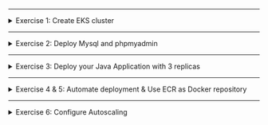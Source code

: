 </details>

******

<details>
<summary>Exercise 1: Create EKS cluster </summary>
 <br />

- First you need to install eksctl command line tool locally. See the installation guide here: https://docs.aws.amazon.com/eks/latest/userguide/eksctl.html

**Steps**
```sh
# create cluster with 3 EC2 instances and store access configuration to cluster in kubeconfig.my-cluster.yaml file 
eksctl create cluster --name=my-cluster --nodes=3 --kubeconfig=./kubeconfig.my-cluster.yaml

# create fargate profile in the cluster. It will apply for all K8s components in my-app namespace
eksctl create fargateprofile \
    --cluster my-cluster \
    --name my-fargate-profile \
    --namespace my-app

# point kubectl to your cluster - use absolute path to kubeconfigfile
export KUBECONFIG={absolute-path}/kubeconfig.my-cluster.yaml

# validate cluster is accessible and nodes and fargate profile created
kubectl get node
eksctl get fargateprofile --cluster my-cluster

```

</details>

******

<details>
<summary>Exercise 2: Deploy Mysql and phpmyadmin </summary>
 <br />

**General notes**
- All the k8s manifest files for the exercise are in "k8s-deployment" folder, so:
```sh
# clone this repository locally
git clone git@gitlab.com:devops-bootcamp3/bootcamp-java-mysql.git

# check out the solutions branch
git checkout feature/solutions

# change to k8s-deployment folder
cd k8s-deployment

```

- Mysql Chart link: 
https://github.com/bitnami/charts/tree/master/bitnami/mysql 

```sh
# install Mysql chart 
helm repo add bitnami https://charts.bitnami.com/bitnami
helm install my-release bitnami/mysql -f mysql-chart-values-eks.yaml --version 8.8.6
# Note that chart version version 8.8.8+ has a bug setting the db user password incorrectly, which affects EKS installation: https://giters.com/bitnami/charts/issues/8557, that's why we are installing an older version. 


# deploy phpmyadmin with its configuration for Mysql DB access
kubectl apply -f db-config.yaml
kubectl apply -f db-secret.yaml
kubectl apply -f phpmyadmin.yaml

# access phpmyadmin and login to mysql db
kubectl port forward svc/phpmyadmin-service 8081:8081

# access in browser on
localhost:8081

# login with one of these 2 credentials
"my-user" : "my-pass"
"root" : "secret-root-pass"

```

</details>

******

<details>
<summary>Exercise 3: Deploy your Java Application with 3 replicas </summary>
 <br />

**Steps**
```sh

# Create namespace my-app to deploy our java application, because we are deploying java-app with fargate profile. And fargate profile we create applies for my-app namespace. 
kubectl create namespace my-app

# We now have to create all configuration and secrets for our java app in the my-app namespace

# Create my-registry-key secret to pull image 
DOCKER_REGISTRY_SERVER=docker.io
DOCKER_USER=your dockerID, same as for `docker login`
DOCKER_EMAIL=your dockerhub email, same as for `docker login`
DOCKER_PASSWORD=your dockerhub pwd, same as for `docker login`

kubectl create secret -n my-app docker-registry my-registry-key \
--docker-server=$DOCKER_REGISTRY_SERVER \
--docker-username=$DOCKER_USER \
--docker-password=$DOCKER_PASSWORD \
--docker-email=$DOCKER_EMAIL


# Again from k8s-deployment folder, execute following commands. By adding the my-app namespace, these components will be created with Fargate profile
kubectl apply -f db-secret.yaml -n my-app
kubectl apply -f db-config.yaml -n my-app
kubectl apply -f java-app.yaml -n my-app

```

</details>

******

<details>
<summary>Exercise 4 & 5: Automate deployment & Use ECR as Docker repository </summary>
 <br />

**Current cluster setup**

At this point, you already have an EKS cluster, where: 
- Mysql chart is deployed and phpmyadmin is running too
- my-app namespace was created
- db-config and db-secret were created in the my-app namspace for the java-app
- my-registry-key secret was created to fetch image from docker-hub
- your java app is also running 

**Steps to automate deployment for existing setup**
```sh
# Create an ECR registry for your java-app image

# Locally, on your computer: Create a docker registry secret for ECR
DOCKER_REGISTRY_SERVER=your ECR registry server - "664574038682.dkr.ecr.eu-west-3.amazonaws.com"
DOCKER_USER=your dockerID, same as for `docker login` - "AWS"
DOCKER_PASSWORD=your dockerhub pwd, same as for `docker login` - get using: "aws ecr get-login-password --region {ecr-region}"

kubectl create secret -n my-app docker-registry my-ecr-registry-key \
--docker-server=$DOCKER_REGISTRY_SERVER \
--docker-username=$DOCKER_USER \
--docker-password=$DOCKER_PASSWORD


# SSH into server where Jenkins container is running
ssh -i {private-key-path} {user}@{public-ip}

# Enter Jenkins container
sudo docker exec -it {jenkins-container-id} -u 0 bash

# Install aws-cli inside Jenkins container
- Link: https://docs.aws.amazon.com/cli/latest/userguide/getting-started-install.html

curl "https://awscli.amazonaws.com/awscli-exe-linux-x86_64.zip" -o "awscliv2.zip"
unzip awscliv2.zip
./aws/install

# Install kubectl inside Jenkins container
- Link: https://kubernetes.io/docs/tasks/tools/install-kubectl-linux/

apt-get update
apt-get install -y apt-transport-https ca-certificates curl
curl -fsSLo /usr/share/keyrings/kubernetes-archive-keyring.gpg https://packages.cloud.google.com/apt/doc/apt-key.gpg
echo "deb [signed-by=/usr/share/keyrings/kubernetes-archive-keyring.gpg] https://apt.kubernetes.io/ kubernetes-xenial main" | tee /etc/apt/sources.list.d/kubernetes.list
apt-get update
apt-get install -y kubectl

# Add Jenkins user to docker group so that it can execute docker commands without sudo


# create 2 "secret-text" credentials for AWS access in Jenkins: 
- "jenkins_aws_access_key_id" for AWS_ACCESS_KEY_ID 
- "jenkins_aws_secret_access_key" for AWS_SECRET_ACCESS_KEY    

# Create 4 "secret-text" credentials for db-secret.yaml:
- id: "db_user", secret: "my-user"
- id: "db_pass", secret: "my-pass"
- id: "db_name", secret: "my-app-db"
- id: "db_root_pass", secret: "secret-root-pass"

# Create Jenkins pipeline using the Jenkinsfile in k8s-deployment folder to execute Jenkinsfile in k8s-deployment folder for your java-app project

```

</details>

******

<details>
<summary>Exercise 6: Configure Autoscaling </summary>
 <br />

You learn how to scale the cluster up and down in the **_Kubernetes on AWS_** module, video **_3 - Configure Autoscaling in EKS cluster_**


